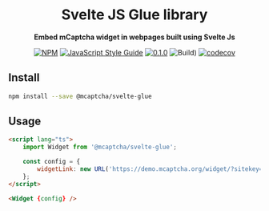 <div align="center">

  <h1>Svelte JS Glue library</h1>

<strong>Embed mCaptcha widget in webpages built using Svelte Js</strong>

[![NPM](https://img.shields.io/npm/v/@mcaptcha-svelte-glue.svg)](https://www.npmjs.com/package/@mcaptcha/svelte-glue) [![JavaScript Style Guide](https://img.shields.io/badge/code_style-standard-brightgreen.svg)](https://standardjs.com)
[![0.1.0](https://img.shields.io/badge/TypeScript_docs-master-2b7489)](https://mcaptcha.github.io/glue/svelte-glue)
![Build)](<https://github.com/mCaptcha/glue/workflows/CI%20(Linux)/badge.svg>)
[![codecov](https://codecov.io/gh/mCaptcha/glue/branch/master/graph/badge.svg)](https://codecov.io/gh/mCaptcha/glue)

</div>

## Install

```bash
npm install --save @mcaptcha/svelte-glue
```

## Usage

```html
<script lang="ts">
	import Widget from '@mcaptcha/svelte-glue';

	const config = {
		widgetLink: new URL('https://demo.mcaptcha.org/widget/?sitekey=foo')
	};
</script>

<Widget {config} />
```
